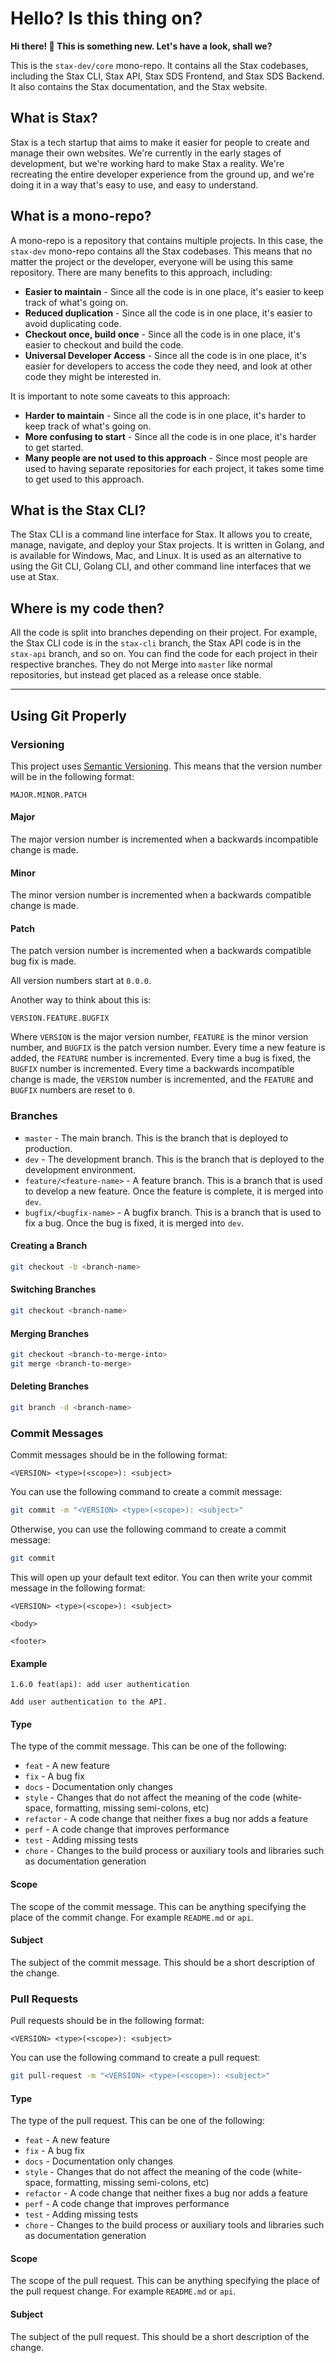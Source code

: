 # Hello? Is this thing on?

**Hi there! 👋 This is something new. Let's have a look, shall we?**

This is the `stax-dev/core` mono-repo. It contains all the Stax codebases, including the Stax CLI, Stax API, Stax SDS Frontend, and Stax SDS Backend. It also contains the Stax documentation, and the Stax website.

## What is Stax?

Stax is a tech startup that aims to make it easier for people to create and manage their own websites. We're currently in the early stages of development, but we're working hard to make Stax a reality. We're recreating the entire developer experience from the ground up, and we're doing it in a way that's easy to use, and easy to understand. 

## What is a mono-repo?

A mono-repo is a repository that contains multiple projects. In this case, the `stax-dev` mono-repo contains all the Stax codebases. This means that no matter the project or the developer, everyone will be using this same repository. There are many benefits to this approach, including:
- **Easier to maintain** - Since all the code is in one place, it's easier to keep track of what's going on.
- **Reduced duplication** - Since all the code is in one place, it's easier to avoid duplicating code.
- **Checkout once, build once** - Since all the code is in one place, it's easier to checkout and build the code.
- **Universal Developer Access** - Since all the code is in one place, it's easier for developers to access the code they need, and look at other code they might be interested in.

It is important to note some caveats to this approach:
- **Harder to maintain** - Since all the code is in one place, it's harder to keep track of what's going on.
- **More confusing to start** - Since all the code is in one place, it's harder to get started.
- **Many people are not used to this approach** - Since most people are used to having separate repositories for each project, it takes some time to get used to this approach.


## What is the Stax CLI?

The Stax CLI is a command line interface for Stax. It allows you to create, manage, navigate, and deploy your Stax projects. It is written in Golang, and is available for Windows, Mac, and Linux. It is used as an alternative to using the Git CLI, Golang CLI, and other command line interfaces that we use at Stax.

## Where is my code then?

All the code is split into branches depending on their project. For example, the Stax CLI code is in the `stax-cli` branch, the Stax API code is in the `stax-api` branch, and so on. You can find the code for each project in their respective branches. They do not Merge into `master` like normal repositories, but instead get placed as a release once stable.

---

## Using Git Properly

### Versioning

This project uses [Semantic Versioning](https://semver.org/). This means that the version number will be in the following format:

```
MAJOR.MINOR.PATCH
```

#### Major

The major version number is incremented when a backwards incompatible change is made.

#### Minor

The minor version number is incremented when a backwards compatible change is made.

#### Patch

The patch version number is incremented when a backwards compatible bug fix is made.

All version numbers start at `0.0.0`.

Another way to think about this is:

```
VERSION.FEATURE.BUGFIX
```

Where `VERSION` is the major version number, `FEATURE` is the minor version number, and `BUGFIX` is the patch version number. Every time a new feature is added, the `FEATURE` number is incremented. Every time a bug is fixed, the `BUGFIX` number is incremented. Every time a backwards incompatible change is made, the `VERSION` number is incremented, and the `FEATURE` and `BUGFIX` numbers are reset to `0`.

### Branches

- `master` - The main branch. This is the branch that is deployed to production.
- `dev` - The development branch. This is the branch that is deployed to the development environment.
- `feature/<feature-name>` - A feature branch. This is a branch that is used to develop a new feature. Once the feature is complete, it is merged into `dev`.
- `bugfix/<bugfix-name>` - A bugfix branch. This is a branch that is used to fix a bug. Once the bug is fixed, it is merged into `dev`.

#### Creating a Branch

```bash
git checkout -b <branch-name>
```

#### Switching Branches

```bash
git checkout <branch-name>
```

#### Merging Branches

```bash
git checkout <branch-to-merge-into>
git merge <branch-to-merge>
```

#### Deleting Branches

```bash
git branch -d <branch-name>
```

### Commit Messages

Commit messages should be in the following format:

```
<VERSION> <type>(<scope>): <subject>
```

You can use the following command to create a commit message:

```bash
git commit -m "<VERSION> <type>(<scope>): <subject>"
```

Otherwise, you can use the following command to create a commit message:

```bash
git commit
```

This will open up your default text editor. You can then write your commit message in the following format:

```
<VERSION> <type>(<scope>): <subject>

<body>

<footer>
```

#### Example

```
1.6.0 feat(api): add user authentication

Add user authentication to the API.
```

#### Type

The type of the commit message. This can be one of the following:

- `feat` - A new feature
- `fix` - A bug fix
- `docs` - Documentation only changes
- `style` - Changes that do not affect the meaning of the code (white-space, formatting, missing semi-colons, etc)
- `refactor` - A code change that neither fixes a bug nor adds a feature
- `perf` - A code change that improves performance
- `test` - Adding missing tests
- `chore` - Changes to the build process or auxiliary tools and libraries such as documentation generation

#### Scope

The scope of the commit message. This can be anything specifying the place of the commit change. For example `README.md` or `api`.

#### Subject

The subject of the commit message. This should be a short description of the change.

### Pull Requests

Pull requests should be in the following format:

```
<VERSION> <type>(<scope>): <subject>
```

You can use the following command to create a pull request:

```bash
git pull-request -m "<VERSION> <type>(<scope>): <subject>"
```

#### Type

The type of the pull request. This can be one of the following:

- `feat` - A new feature
- `fix` - A bug fix
- `docs` - Documentation only changes
- `style` - Changes that do not affect the meaning of the code (white-space, formatting, missing semi-colons, etc)
- `refactor` - A code change that neither fixes a bug nor adds a feature
- `perf` - A code change that improves performance
- `test` - Adding missing tests
- `chore` - Changes to the build process or auxiliary tools and libraries such as documentation generation

#### Scope

The scope of the pull request. This can be anything specifying the place of the pull request change. For example `README.md` or `api`.

#### Subject

The subject of the pull request. This should be a short description of the change.